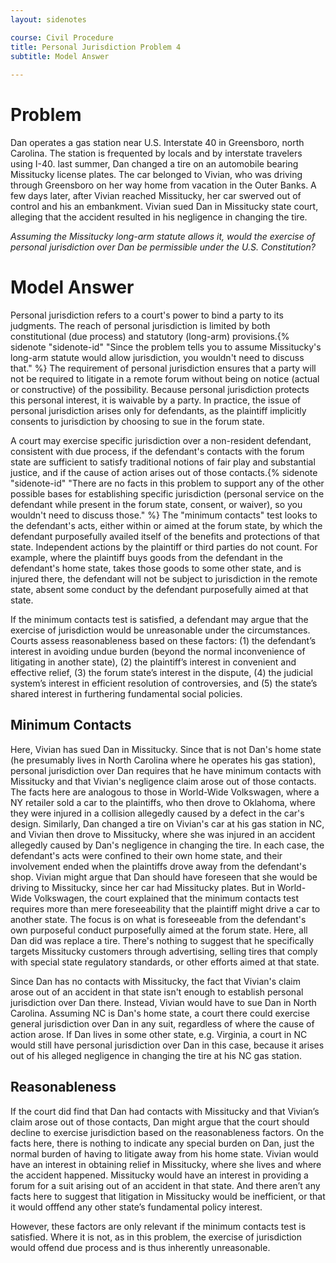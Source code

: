 ```yaml
---
layout: sidenotes

course: Civil Procedure 
title: Personal Jurisdiction Problem 4
subtitle: Model Answer
  
---
```


# Problem

Dan operates a gas station near U.S. Interstate 40 in Greensboro, north Carolina. The station is frequented by locals and by interstate travelers using I-40. last summer, Dan changed a tire on an automobile bearing Missitucky license plates. The car belonged to Vivian, who was driving through Greensboro on her way home from vacation in the Outer Banks. A few days later, after Vivian reached Missitucky, her car swerved out of control and his an embankment. Vivian sued Dan in Missitucky state court, alleging that the accident resulted in his negligence in changing the tire. 

_Assuming the Missitucky long-arm statute allows it, would the exercise of personal jurisdiction over Dan be permissible under the U.S. Constitution?_

# Model Answer 

Personal jurisdiction refers to a court's power to bind a party to its judgments. The reach of personal jurisdiction is limited by both constitutional (due process) and statutory (long-arm) provisions.{% sidenote "sidenote-id" "Since the problem tells you to assume Missitucky's long-arm statute would allow jurisdiction, you wouldn't need to discuss that." %} The requirement of personal jurisdiction ensures that a party will not be required to litigate in a remote forum without being on notice (actual or constructive) of the possibility. Because personal jurisdiction protects this personal interest, it is waivable by a party. In practice, the issue of personal jurisdiction arises only for defendants, as the plaintiff implicitly consents to jurisdiction by choosing to sue in the forum state.

A court may exercise specific jurisdiction over a non-resident defendant, consistent with due process, if the defendant's contacts with the forum state are sufficient to satisfy traditional notions of fair play and substantial justice, and if the cause of action arises out of those contacts.{% sidenote "sidenote-id" "There are no facts in this problem to support any of the other possible bases for establishing specific jurisdiction (personal service on the defendant while present in the forum state, consent, or waiver), so you wouldn't need to discuss those." %} The "minimum contacts" test looks to the defendant's acts, either within or aimed at the forum state, by which the defendant purposefully availed itself of the benefits and protections of that state. Independent actions by the plaintiff or third parties do not count. For example, where the plaintiff buys goods from the defendant in the defendant's home state, takes those goods to some other state, and is injured there, the defendant will not be subject to jurisdiction in the remote state, absent some conduct by the defendant purposefully aimed at that state. 

If the minimum contacts test is satisfied, a defendant may argue that the exercise of jurisdiction would be unreasonable under the circumstances. Courts assess reasonableness based on these factors: (1) the defendant’s interest in avoiding undue burden (beyond the normal inconvenience of litigating in another state), (2) the plaintiff’s interest in convenient and effective relief, (3) the forum state’s interest in the dispute, (4) the judicial system’s interest in efficient resolution of controversies, and (5) the state’s shared interest in furthering fundamental social policies.

## Minimum Contacts 

Here, Vivian has sued Dan in Missitucky. Since that is not Dan's home state (he presumably lives in North Carolina where he operates his gas station), personal jurisdiction over Dan requires that he have minimum contacts with Missitucky and that Vivian's negligence claim arose out of those contacts. The facts here are analogous to those in World-Wide Volkswagen, where a NY retailer sold a car to the plaintiffs, who then drove to Oklahoma, where they were injured in a collision allegedly caused by a defect in the car's design. Similarly, Dan changed a tire on Vivian's car at his gas station in NC, and Vivian then drove to Missitucky, where she was injured in an accident allegedly caused by Dan's negligence in changing the tire. In each case, the defendant's acts were confined to their own home state, and their involvement ended when the plaintiffs drove away from the defendant's shop. Vivian might argue that Dan should have foreseen that she would be driving to Missitucky, since her car had Missitucky plates. But in World-Wide Volkswagen, the court explained that the minimum contacts test requires more than mere foreseeability that the plaintiff might drive a car to another state. The focus is on what is foreseeable from the defendant's own purposeful conduct purposefully aimed at the forum state. Here, all Dan did was replace a tire. There's nothing to suggest that he specifically targets Missitucky customers through advertising, selling tires that comply with special state regulatory standards, or other efforts aimed at that state. 

Since Dan has no contacts with Missitucky, the fact that Vivian's claim arose out of an accident in that state isn't enough to establish personal jurisdiction over Dan there. Instead, Vivian would have to sue Dan in North Carolina. Assuming NC is Dan's home state, a court there could exercise general jurisdiction over Dan in any suit, regardless of where the cause of action arose. If Dan lives in some other state, e.g. Virginia, a court in NC would still have personal jurisdiction over Dan in this case, because it arises out of his alleged negligence in changing the tire at his NC gas station. 

## Reasonableness

If the court did find that Dan had contacts with Missitucky and that Vivian’s claim arose out of those contacts, Dan might argue that the court should decline to exercise jurisdiction based on the reasonableness factors. On the facts here, there is nothing to indicate any special burden on Dan, just the normal burden of having to litigate away from his home state. Vivian would have an interest in obtaining relief in Missitucky, where she lives and where the accident happened. Missitucky would have an interest in providing a forum for a suit arising out of an accident in that state. And there aren’t any facts here to suggest that litigation in Missitucky would be inefficient, or that it would offfend any other state’s fundamental policy interest. 

However, these factors are only relevant if the minimum contacts test is satisfied. Where it is not, as in this problem, the exercise of jurisdiction would offend due process and is thus inherently unreasonable. 
